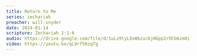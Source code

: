 ```yaml
---
title: Return to Me
series: zechariah
preacher: will-snyder
date: 2024-01-14
scripture: Zechariah 1:1-6
audio: https://drive.google.com/file/d/1uLx9tyL0xWbzucbjHGpp2rOCb6zm8ifc/view
video: https://youtu.be/qL9rf56zqTg
---
```

